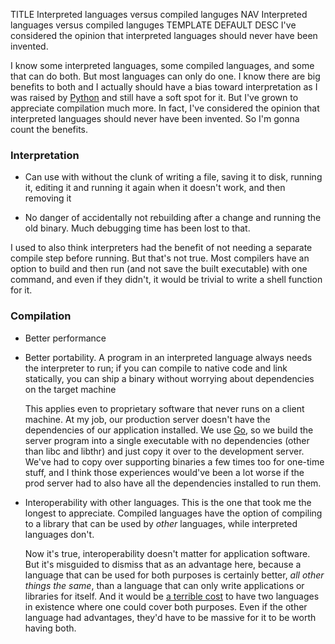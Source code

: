 TITLE Interpreted languages versus compiled languges
NAV Interpreted languages versus compiled languges
TEMPLATE DEFAULT
DESC I've considered the opinion that interpreted languages should never have been invented.

I know some interpreted languages, some compiled languages, and some that can do both. But most languages can only do one. I know there are big benefits to both and I actually should have a bias toward interpretation as I was raised by [Python](https://yujiri.xyz/software/python) and still have a soft spot for it. But I've grown to appreciate compilation much more. In fact, I've considered the opinion that interpreted languages should never have been invented. So I'm gonna count the benefits.

### Interpretation

* Can use with without the clunk of writing a file, saving it to disk, running it, editing it and running it again when it doesn't work, and then removing it

* No danger of accidentally not rebuilding after a change and running the old binary. Much debugging time has been lost to that.

I used to also think interpreters had the benefit of not needing a separate compile step before running. But that's not true. Most compilers have an option to build and then run (and not save the built executable) with one command, and even if they didn't, it would be trivial to write a shell function for it.

### Compilation

* Better performance

* Better portability. A program in an interpreted language always needs the interpreter to run; if you can compile to native code and link statically, you can ship a binary without worrying about dependencies on the target machine

	This applies even to proprietary software that never runs on a client machine. At my job, our production server doesn't have the dependencies of our application installed. We use [Go](https://yujiri.xyz/software/go), so we build the server program into a single executable with no dependencies (other than libc and libthr) and just copy it over to the development server. We've had to copy over supporting binaries a few times too for one-time stuff, and I think those experiences would've been a lot worse if the prod server had to also have all the dependencies installed to run them.

* Interoperability with other languages. This is the one that took me the longest to appreciate. Compiled languages have the option of compiling to a library that can be used by *other* languages, while interpreted languages don't.

	Now it's true, interoperability doesn't matter for application software. But it's misguided to dismiss that as an advantage here, because a language that can be used for both purposes is certainly better, *all other things the same*, than a language that can only write applications or libraries for itself. And it would be [a terrible cost](https://yujiri.xyz/software/kill_software) to have two languages in existence where one could cover both purposes. Even if the other language had advantages, they'd have to be massive for it to be worth having both.
